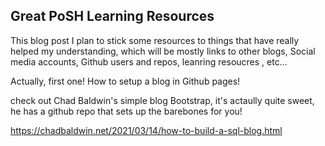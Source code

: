 ## Great PoSH Learning Resources

This blog post I plan to stick some resources to things that have really helped my understanding, which will be mostly links to other blogs, Social media accounts, Github users and repos, leanring resoucres , etc...

Actually, first one! How to setup a blog in Github pages!

check out Chad Baldwin's simple blog Bootstrap, it's actaully quite sweet, he has a github repo that sets up the barebones for you!

https://chadbaldwin.net/2021/03/14/how-to-build-a-sql-blog.html
